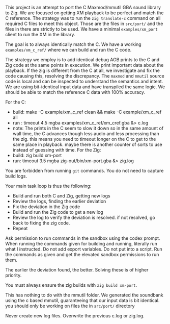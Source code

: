 This project is an attempt to port the C Maxmod/mmutil GBA sound library to Zig. We are focused on getting XM playback to be perfect and match the C reference. The strategy was to run the `zig translate-c` command on all required C files to meet this object. Those are the files in `src/port/` and the files in there are strictly to be used. We have a minimal `examples/xm_port` client to run the XM in the library.

The goal is to always identically match the C. We have a working `examples/xm_c_ref/` where we can build and run the C code.

The strategy we employ is to add identical debug AGB prints to the C and Zig code at the same points in execution. We print important data about the playback. If the zig is different from the C at all, we investigate and fix the code causing this, resolving the discrepancy. The `maxmod` and `mmutil` source code is local and can be inspected to understand the semantics and intent. We are using bit-identical input data and have transpiled the same logic. We should be able to match the reference C data with 100% accuracy.

For the C:
- build: make -C example/xm_c_ref clean && make -C example/xm_c_ref all
- run : timeout 4.5 mgba examples/xm_c_ref/xm_cref.gba &> c.log
- note: The prints in the C seem to slow it down so in the same amount of wall time, the C advances though less audio and less processing than the zig. this means you need to timeout longer on the C to get to the same place in playback. maybe there is another counter of sorts to use instead of guessing with time.
For the Zig:
- build: zig build xm-port
- run: timeout 3.5 mgba zig-out/bin/xm-port.gba &> zig.log

You are forbidden from running `git` commands. You do not need to capture build logs.

Your main task loop is thus the following:
- Build and run both C and Zig, getting new logs
- Review the logs, finding the earlier deviation
- Fix the deviation in the Zig code
- Build and run the Zig code to get a new log
- Review the log to verify the deviation is resolved. if not resolved, go back to fixing the zig code.
- Repeat

Ask permission to run commands in the sandbox using the codex prompt. When running the commands given for building and running, literally run what I instructed. Do not add export variables. Do not put into a script. Run the commands as given and get the elevated sandbox permissions to run them.

The earlier the deviation found, the better. Solving these is of higher priority.

You must always ensure the zig builds with `zig build xm-port`.

This has nothing to do with the mmutil folder. We generated the soundbank using the c based mmutil, guaranteeing that our input data is bit identical. you should only be working on files the in `src/port/` directory

Never create new log files. Overwrite the previous c.log or zig.log.
